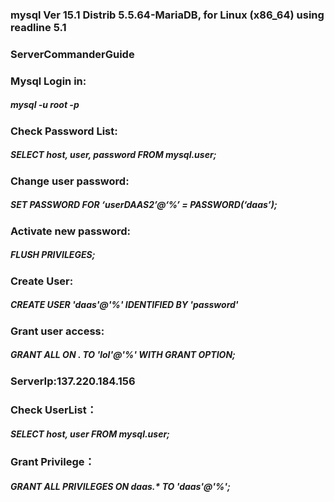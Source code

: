 ### mysql  Ver 15.1 Distrib 5.5.64-MariaDB, for Linux (x86_64) using readline 5.1

### ServerCommanderGuide

### Mysql Login in:
##### mysql -u root -p
### Check Password List:
##### SELECT host, user, password FROM mysql.user;
### Change user password:
##### SET PASSWORD FOR ‘userDAAS2’@‘%’ = PASSWORD(‘daas’);
### Activate new password:
##### FLUSH PRIVILEGES;
### Create User:
##### CREATE USER 'daas'@'%' IDENTIFIED BY 'password'
### Grant user access:
##### GRANT ALL ON *.* TO 'lol'@'%' WITH GRANT OPTION;
### ServerIp:137.220.184.156
### Check UserList：
##### SELECT host, user FROM mysql.user;
### Grant Privilege：
##### GRANT ALL PRIVILEGES ON daas.* TO 'daas'@'%';


